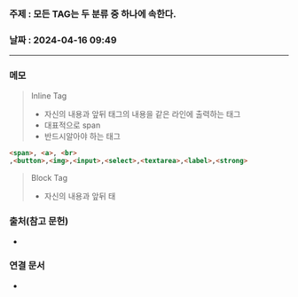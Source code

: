 ### 주제 : 모든 TAG는 두 분류 중 하나에 속한다.

### 날짜 : 2024-04-16 09:49
----
### 메모
> Inline Tag
> 	- 자신의 내용과 앞뒤 태그의 내용을 같은 라인에 출력하는 태그
> 	- 대표적으로 span
> 	- 반드시알아야 하는 태그
```html
<span>, <a>, <br>
,<button>,<img>,<input>,<select>,<textarea>,<label>,<strong>
```

> Block Tag
> 	- 자신의 내용과 앞뒤 태

### 출처(참고 문헌)
-

### 연결 문서
-
